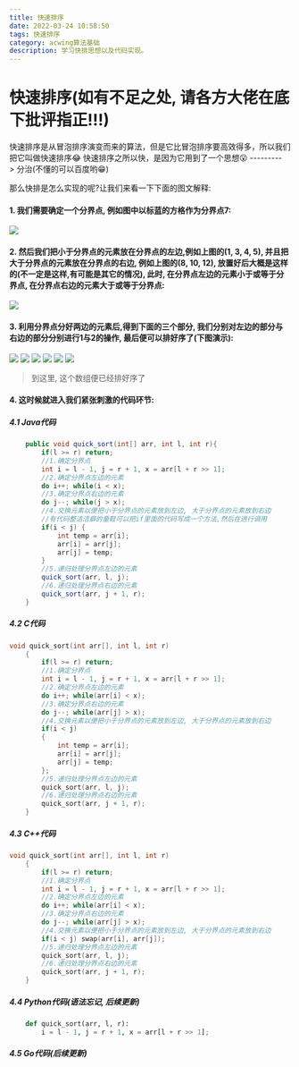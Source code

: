 ```yaml
---
title: 快速排序
date: 2022-03-24 10:58:50
tags: 快速排序
category: acwing算法基础
description: 学习快排思想以及代码实现。
---
```

# 快速排序(如有不足之处, 请各方大佬在底下批评指正!!!)
快速排序是从冒泡排序演变而来的算法，但是它比冒泡排序要高效得多，所以我们把它叫做快速排序😂
快速排序之所以快，是因为它用到了一个思想😮 ---------> 分治(不懂的可以百度哟😁)

那么快排是怎么实现的呢?让我们来看一下下面的图文解释:
#### 1. 我们需要确定一个分界点, 例如图中以标蓝的方格作为分界点7:
 ![](https://gitee.com/violet-bug/imageurl/raw/master/acwing/quicksort/1.png)
#### 2. 然后我们把**小于分界点**的元素放在分界点的左边,例如上图的(1, 3, 4, 5), 并且把**大于分界点**的元素放在分界点的右边, 例如上图的(8, 10, 12), 放置好后大概是这样的(不一定是这样,有可能是其它的情况), 此时, 在**分界点**左边的元素**小于或等于**分界点, 在**分界点**右边的元素**大于或等于**分界点: 
![](https://gitee.com/violet-bug/imageurl/raw/master/acwing/quicksort/2.png)
#### 3. 利用**分界点**分好两边的元素后,得到下面的三个部分, 我们分别对**左边的部分**与**右边的部分**分别进行1与2的操作, 最后便可以排好序了(下图演示):
![](https://gitee.com/violet-bug/imageurl/raw/master/acwing/quicksort/3.png)
![](https://gitee.com/violet-bug/imageurl/raw/master/acwing/quicksort/4.png)
![](https://gitee.com/violet-bug/imageurl/raw/master/acwing/quicksort/5.png)
![](https://gitee.com/violet-bug/imageurl/raw/master/acwing/quicksort/6.png)
![](https://gitee.com/violet-bug/imageurl/raw/master/acwing/quicksort/7.png)
![](https://gitee.com/violet-bug/imageurl/raw/master/acwing/quicksort/8.png)
> 到这里, 这个数组便已经排好序了
#### 4. 这时候就进入我们紧张刺激的代码环节:
##### 4.1 Java代码
```java
    public void quick_sort(int[] arr, int l, int r){
        if(l >= r) return;
        //1.确定分界点
        int i = l - 1, j = r + 1, x = arr[l + r >> 1];
        //2.确定分界点左边的元素
        do i++; while(i < x);
        //3.确定分界点右边的元素
        do j--; while(j > x);
        //4.交换元素以便把小于分界点的元素放到左边, 大于分界点的元素放到右边
        //有代码整洁洁癖的童鞋可以把if里面的代码写成一个方法,然后在进行调用
        if(i < j) {
            int temp = arr[i];
            arr[i] = arr[j];
            arr[j] = temp;
        }
        //5.递归处理分界点左边的元素
        quick_sort(arr, l, j);
        //6.递归处理分界点右边的元素
        quick_sort(arr, j + 1, r);
    }
```

##### 4.2 C代码
```c
void quick_sort(int arr[], int l, int r)
    {
        if(l >= r) return;
        //1.确定分界点
        int i = l - 1, j = r + 1, x = arr[l + r >> 1];
        //2.确定分界点左边的元素
        do i++; while(arr[i] < x);
        //3.确定分界点右边的元素
        do j--; while(arr[j] > x);
        //4.交换元素以便把小于分界点的元素放到左边, 大于分界点的元素放到右边
        if(i < j) 
        {
            int temp = arr[i];
            arr[i] = arr[j];
            arr[j] = temp;
        };
        //5.递归处理分界点左边的元素
        quick_sort(arr, l, j);
        //6.递归处理分界点右边的元素
        quick_sort(arr, j + 1, r);
    }
```

##### 4.3 C++代码
```c++
void quick_sort(int arr[], int l, int r)
    {
        if(l >= r) return;
        //1.确定分界点
        int i = l - 1, j = r + 1, x = arr[l + r >> 1];
        //2.确定分界点左边的元素
        do i++; while(arr[i] < x);
        //3.确定分界点右边的元素
        do j--; while(arr[j] > x);
        //4.交换元素以便把小于分界点的元素放到左边, 大于分界点的元素放到右边
        if(i < j) swap(arr[i], arr[j]);
        //5.递归处理分界点左边的元素
        quick_sort(arr, l, j);
        //6.递归处理分界点右边的元素
        quick_sort(arr, j + 1, r);
    }
```
##### 4.4 Python代码(语法忘记, 后续更新)
```python
    def quick_sort(arr, l, r):
        i = l - 1, j = r + 1, x = arr[l + r >> 1];
```
##### 4.5 Go代码(后续更新)
```go

```
